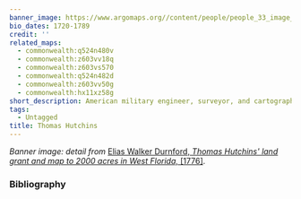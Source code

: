 ```yaml
---
banner_image: https://www.argomaps.org//content/people/people_33_image_compress_100.jpg
bio_dates: 1720-1789
credit: ''
related_maps:
  - commonwealth:q524n480v
  - commonwealth:z603vv18q
  - commonwealth:z603vs570
  - commonwealth:q524n482d
  - commonwealth:z603vv50g
  - commonwealth:hx11xz58g
short_description: American military engineer, surveyor, and cartographer
tags:
  - Untagged
title: Thomas Hutchins
---
```



<p><em>Banner image: detail from </em><a href="/maps/commonwealth:q524nf61h">Elias Walker Durnford,</a><em><a href="/maps/commonwealth:q524nf61h"> Thomas Hutchins&#39; land grant and map to 2000 acres in West Florida,</a></em><a href="/maps/commonwealth:q524nf61h">&nbsp;[1776]</a>.</p>

### Bibliography


